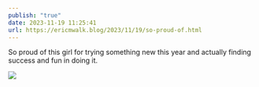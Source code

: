 ```yaml
---
publish: "true"
date: 2023-11-19 11:25:41
url: https://ericmwalk.blog/2023/11/19/so-proud-of.html
---
```


So proud of this girl for trying something new this year  and actually finding success and fun in doing it.

![](https://ericmwalk.blog/uploads/2023/d605e16f-591f-4d82-874e-725a43aff4b9.jpg)